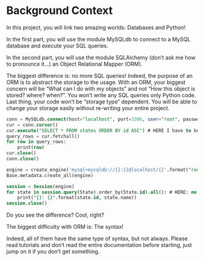 # Background Context
<p>
In this project, you will link two amazing worlds: Databases and Python!
</p>
<p>In the first part, you will use the module MySQLdb to connect to a MySQL database and execute your SQL queries.
</p>
<p>
In the second part, you will use the module SQLAlchemy (don’t ask me how to pronounce it…) an Object Relational Mapper (ORM).
</p>
<p>
The biggest difference is: no more SQL queries! Indeed, the purpose of an ORM is to abstract the storage to the usage. With an ORM, your biggest concern will be “What can I do with my objects” and not “How this object is stored? where? when?”. You won’t write any SQL queries only Python code. Last thing, your code won’t be “storage type” dependent. You will be able to change your storage easily without re-writing your entire project.
</p>

``` sql
conn = MySQLdb.connect(host="localhost", port=3306, user="root", passwd="root", db="my_db", charset="utf8")
cur = conn.cursor()
cur.execute("SELECT * FROM states ORDER BY id ASC") # HERE I have to know SQL to grab all states in my database
query_rows = cur.fetchall()
for row in query_rows:
    print(row)
cur.close()
conn.close()
```
```sql
engine = create_engine('mysql+mysqldb://{}:{}@localhost/{}'.format("root", "root", "my_db"), pool_pre_ping=True)
Base.metadata.create_all(engine)

session = Session(engine)
for state in session.query(State).order_by(State.id).all(): # HERE: no SQL query, only objects!
    print("{}: {}".format(state.id, state.name))
session.close()
```
Do you see the difference? Cool, right?

The biggest difficulty with ORM is: The syntax!

<p> Indeed, all of them have the same type of syntax, but not always. Please read tutorials and don’t read the entire documentation before starting, just jump on it if you don’t get something.
</p>